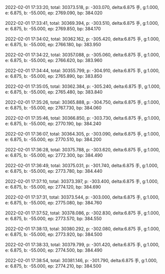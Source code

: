 2022-02-01 17:33:20, total: 30373.518, p: -303.070, delta:6.875 手, g:1.000, e: 6.875, b: -55.000, ep: 2769.090, bp: 384.020

2022-02-01 17:33:41, total: 30369.394, p: -303.510, delta:6.875 手, g:1.000, e: 6.875, b: -55.000, ep: 2769.850, bp: 384.170

2022-02-01 17:34:02, total: 30362.162, p: -305.420, delta:6.875 手, g:1.000, e: 6.875, b: -55.000, ep: 2766.180, bp: 383.950

2022-02-01 17:34:22, total: 30357.088, p: -305.060, delta:6.875 手, g:1.000, e: 6.875, b: -55.000, ep: 2766.620, bp: 383.960

2022-02-01 17:34:44, total: 30355.799, p: -304.910, delta:6.875 手, g:1.000, e: 6.875, b: -55.000, ep: 2765.890, bp: 383.850

2022-02-01 17:35:05, total: 30362.384, p: -305.240, delta:6.875 手, g:1.000, e: 6.875, b: -55.000, ep: 2765.480, bp: 383.840

2022-02-01 17:35:26, total: 30365.888, p: -304.750, delta:6.875 手, g:1.000, e: 6.875, b: -55.000, ep: 2767.730, bp: 384.060

2022-02-01 17:35:46, total: 30366.850, p: -303.730, delta:6.875 手, g:1.000, e: 6.875, b: -55.000, ep: 2770.190, bp: 384.240

2022-02-01 17:36:07, total: 30364.305, p: -303.090, delta:6.875 手, g:1.000, e: 6.875, b: -55.000, ep: 2770.510, bp: 384.200

2022-02-01 17:36:28, total: 30375.788, p: -303.620, delta:6.875 手, g:1.000, e: 6.875, b: -55.000, ep: 2772.300, bp: 384.490

2022-02-01 17:36:49, total: 30375.031, p: -301.740, delta:6.875 手, g:1.000, e: 6.875, b: -55.000, ep: 2773.780, bp: 384.440

2022-02-01 17:37:10, total: 30373.397, p: -303.400, delta:6.875 手, g:1.000, e: 6.875, b: -55.000, ep: 2774.120, bp: 384.690

2022-02-01 17:37:31, total: 30373.544, p: -303.000, delta:6.875 手, g:1.000, e: 6.875, b: -55.000, ep: 2775.080, bp: 384.760

2022-02-01 17:37:52, total: 30378.086, p: -302.830, delta:6.875 手, g:1.000, e: 6.875, b: -55.000, ep: 2773.570, bp: 384.550

2022-02-01 17:38:13, total: 30380.292, p: -302.080, delta:6.875 手, g:1.000, e: 6.875, b: -55.000, ep: 2773.920, bp: 384.500

2022-02-01 17:38:33, total: 30379.799, p: -301.420, delta:6.875 手, g:1.000, e: 6.875, b: -55.000, ep: 2774.500, bp: 384.490

2022-02-01 17:38:54, total: 30381.146, p: -301.790, delta:6.875 手, g:1.000, e: 6.875, b: -55.000, ep: 2774.210, bp: 384.500